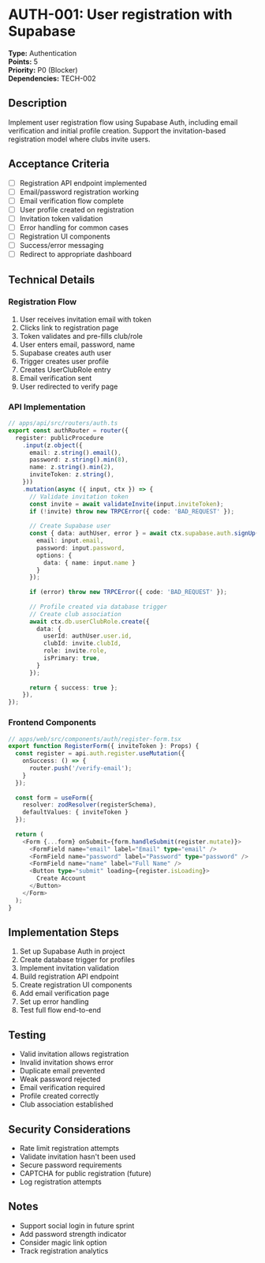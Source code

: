 # AUTH-001: User registration with Supabase

**Type:** Authentication  
**Points:** 5  
**Priority:** P0 (Blocker)  
**Dependencies:** TECH-002  

## Description
Implement user registration flow using Supabase Auth, including email verification and initial profile creation. Support the invitation-based registration model where clubs invite users.

## Acceptance Criteria
- [ ] Registration API endpoint implemented
- [ ] Email/password registration working
- [ ] Email verification flow complete
- [ ] User profile created on registration
- [ ] Invitation token validation
- [ ] Error handling for common cases
- [ ] Registration UI components
- [ ] Success/error messaging
- [ ] Redirect to appropriate dashboard

## Technical Details

### Registration Flow
1. User receives invitation email with token
2. Clicks link to registration page
3. Token validates and pre-fills club/role
4. User enters email, password, name
5. Supabase creates auth user
6. Trigger creates user profile
7. Creates UserClubRole entry
8. Email verification sent
9. User redirected to verify page

### API Implementation
```typescript
// apps/api/src/routers/auth.ts
export const authRouter = router({
  register: publicProcedure
    .input(z.object({
      email: z.string().email(),
      password: z.string().min(8),
      name: z.string().min(2),
      inviteToken: z.string(),
    }))
    .mutation(async ({ input, ctx }) => {
      // Validate invitation token
      const invite = await validateInvite(input.inviteToken);
      if (!invite) throw new TRPCError({ code: 'BAD_REQUEST' });
      
      // Create Supabase user
      const { data: authUser, error } = await ctx.supabase.auth.signUp({
        email: input.email,
        password: input.password,
        options: {
          data: { name: input.name }
        }
      });
      
      if (error) throw new TRPCError({ code: 'BAD_REQUEST' });
      
      // Profile created via database trigger
      // Create club association
      await ctx.db.userClubRole.create({
        data: {
          userId: authUser.user.id,
          clubId: invite.clubId,
          role: invite.role,
          isPrimary: true,
        }
      });
      
      return { success: true };
    }),
});
```

### Frontend Components
```typescript
// apps/web/src/components/auth/register-form.tsx
export function RegisterForm({ inviteToken }: Props) {
  const register = api.auth.register.useMutation({
    onSuccess: () => {
      router.push('/verify-email');
    }
  });
  
  const form = useForm({
    resolver: zodResolver(registerSchema),
    defaultValues: { inviteToken }
  });
  
  return (
    <Form {...form} onSubmit={form.handleSubmit(register.mutate)}>
      <FormField name="email" label="Email" type="email" />
      <FormField name="password" label="Password" type="password" />
      <FormField name="name" label="Full Name" />
      <Button type="submit" loading={register.isLoading}>
        Create Account
      </Button>
    </Form>
  );
}
```

## Implementation Steps
1. Set up Supabase Auth in project
2. Create database trigger for profiles
3. Implement invitation validation
4. Build registration API endpoint
5. Create registration UI components
6. Add email verification page
7. Set up error handling
8. Test full flow end-to-end

## Testing
- Valid invitation allows registration
- Invalid invitation shows error
- Duplicate email prevented
- Weak password rejected
- Email verification required
- Profile created correctly
- Club association established

## Security Considerations
- Rate limit registration attempts
- Validate invitation hasn't been used
- Secure password requirements
- CAPTCHA for public registration (future)
- Log registration attempts

## Notes
- Support social login in future sprint
- Add password strength indicator
- Consider magic link option
- Track registration analytics